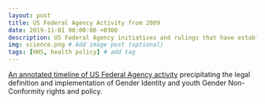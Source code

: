```yaml
---
layout: post
title: US Federal Agency Activity from 2009
date: 2019-11-01 00:00:00 +0300
description: US Federal Agency initiatives and rulings that have established pediatric GD as a public interest
img: science.png # Add image post (optional)
tags: [HHS, health policy] # add tag
---
```



[An annotated timeline of US Federal Agency activity](https://github.com/citemap/citemap.github.io/raw/master/resources/HHS/Milestones_Youth_GNC_2009_to_2016.pdf) precipitating the legal definition and implementation of Gender Identity and youth Gender Non-Conformity rights and policy. 


